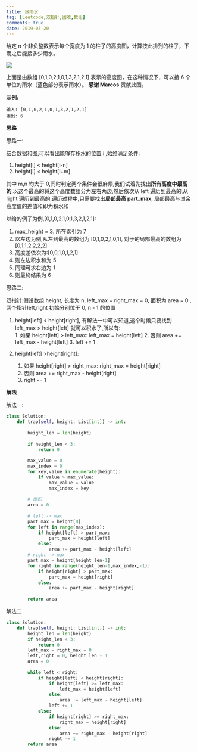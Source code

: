 ```yaml
---
title: 接雨水
tag: [Leetcode,双指针,困难,数组]
comments: true
date: 2019-03-20
---
```



给定 n 个非负整数表示每个宽度为 1 的柱子的高度图，计算按此排列的柱子，下雨之后能接多少雨水。

![](http://ww1.sinaimg.cn/large/006wYWbGly1g19h6pmm6lj30bg04jaa1.jpg)

上面是由数组 [0,1,0,2,1,0,1,3,2,1,2,1] 表示的高度图，在这种情况下，可以接 6 个单位的雨水（蓝色部分表示雨水）。
**感谢 Marcos** 贡献此图。


**示例:**

```
输入: [0,1,0,2,1,0,1,3,2,1,2,1]
输出: 6
```


**思路**

思路一:

结合数据和图,可以看出能够存积水的位置 i ,始终满足条件:
1.  height[i] < height[i-n]
2.  height[i] < height[i+m]

其中 m,n 均大于 0,同时判定两个条件会很麻烦,我们试着先找出**所有高度中最高的**,以这个最高的将这个高度数组分为左右两边,然后依次从 left 遍历到最高的,从 right 遍历到最高的,遍历过程中,只需要找出**局部最高 part_max**,
局部最高与其余高度值的差值和即为积水和

以给的例子为例,[0,1,0,2,1,0,1,3,2,1,2,1]:

1. max_height = 3. 所在索引为 7
2. 以左边为例,从左到最高的数组为 [0,1,0,2,1,0,1], 对于的局部最高的数组为 [0,1,1,2,2,2,2]
3. 高度差依次为:[0,0,1,0,1,2,1]
4. 则左边积水和为 5
5. 同理可求右边为 1
6. 则最终结果为 6

思路二:

双指针:假设数组 height, 长度为 n, left_max = right_max = 0, 面积为 area = 0 ,两个指针left,right 初始分别位于 0, n - 1 的位置

1.  height[left]  < height[right], 有解法一中可以知道,这个时候只要找到 left_max > height[left] 就可以积水了,所以有:     
                1.  如果 height[left] > left_max: left_max = height[left]
                2.  否则 area += left_max - height[left]
                3.  left += 1
            
 2.  height[left] >height[right]:
     1.  如果 height[right] > right_max: right_max = height[right]
     2.  否则 area += right_max - height[right]
     3.  right -= 1

**解法**

解法一:

```python
class Solution:
    def trap(self, height: List[int]) -> int:
        
        height_len = len(height)
        
        if height_len < 3:
            return 0
        
        max_value = 0
        max_index = 0
        for key,value in enumerate(height):
            if value > max_value:
                max_value = value
                max_index = key
        
        # 面积      
        area = 0
  
        # left -> max
        part_max = height[0]
        for left in range(max_index):
            if height[left] > part_max:
                part_max = height[left]
            else:
                area += part_max - height[left]
        # right -> max
        part_max = height[height_len-1]
        for right in range(height_len-1,max_index,-1):
            if height[right] > part_max:
                part_max = height[right]
            else:
                area += part_max - height[right]
        
        return area        
```


解法二

```python
class Solution:
    def trap(self, height: List[int]) -> int:
        height_len = len(height)
        if height_len < 3:
            return 0
        left_max = right_max = 0
        left,right = 0, height_len - 1
        area = 0
        
        while left < right:
            if height[left] < height[right]:
                if height[left] >= left_max:
                    left_max = height[left]
                else:
                    area += left_max - height[left]
                left += 1
            else:
                if height[right] >= right_max:
                    right_max = height[right]
                else:
                    area += right_max - height[right]
                right -= 1
        return area
```
